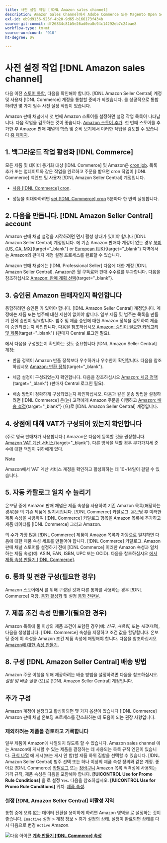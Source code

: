 ```yaml
---
title: 사전 설정 작업 [!DNL Amazon sales channel]
description: Amazon Sales Channel에서 Adobe Commerce 또는 Magento Open Source 저장소를 통합하기 전에 완료해야 하는 필수 작업을 검토하십시오.
exl-id: eb9d9136-925f-4b20-9d65-b166173f434b
source-git-commit: df26834c81b5e26ad0ea8c94c14292eb7c24bae8
workflow-type: tm+mt
source-wordcount: '910'
ht-degree: 0%

---
```


# 사전 설정 작업 [!DNL Amazon sales channel]

다음 이전 [스토어 통합](./store-integration.md), 다음을 확인해야 합니다. [!DNL Amazon Seller Central] 계정 및 사용자 [!DNL Commerce] 계정을 통합할 준비가 되었습니다. 를 성공적으로 통합하려면 몇 가지 필수 사전 설정 작업이 있습니다.

Amazon 판매 채널에서 첫 번째 Amazon 스토어를 설정하면 설정 작업 목록이 나타납니다. 다음 작업을 검토하는 것이 좋습니다. [Amazon 스토어 추가](./store-integration.md). 첫 번째 스토어를 추가한 후 Amazon 판매 채널의 학습 및 준비 보기에서 이러한 작업을 검토할 수 있습니다 [홈 페이지](./amazon-sales-channel-home.md).

## 1. 백그라운드 작업 활성화 [!DNL Commerce]

모든 제품 및 데이터 동기화 대상 [!DNL Commerce] 및 Amazon은 [cron job](https://experienceleague.adobe.com/docs/commerce-admin/systems/tools/cron.html). 목록 추가 또는 업데이트와 같은 작업을 완료하고 주문을 받으면 cron 작업이 [!DNL Commerce] 백엔드 및 사용자 [!DNL Amazon Seller Central] 계정입니다.

- [사용 [!DNL Commerce] cron](https://experienceleague.adobe.com/docs/commerce-admin/systems/tools/cron.html).

- 성능을 최대화하려면 [set [!DNL Commerce] cron](https://experienceleague.adobe.com/docs/commerce-admin/config/advanced/system.html) 5분마다 한 번씩 실행합니다.

## 2. 다음을 만듭니다. [!DNL Amazon Seller Central] account

Amazon 판매 채널 설정을 시작하려면 먼저 활성 상태가 있어야 합니다 [!DNL Amazon Seller Central] 계정입니다. 에 기존 Amazon 판매자 계정이 없는 경우 [북미 (US, CA, MX)](https://sell.amazon.com/){target="_blank"} or [European (UK)](https://sell.amazon.co.uk/sell-online/beginners-guide){target="_blank"} 지역에서는 Amazon의 판매자 계정 설정 프로세스를 완료할 수 있습니다.

Amazon 판매 채널에는 [!DNL Professional Seller] 다음에 대한 계정 [!DNL Amazon Seller Central]. Amazon은 월 구독료와 판매 수수료를 부과합니다. 다음을 참조하십시오 [Amazon: 판매 계획 선택](https://sell.amazon.com/pricing.html){target="_blank"}.

## 3. 승인된 Amazon 판매자인지 확인합니다

통합하려면 승인된 가 있어야 합니다. [!DNL Amazon Seller Central] 계정입니다. 계정에는 제품 또는 범주에 대한 제한이 없어야 합니다. 일부 제품 및 범주는 목록을 만들기 전에 승인이 필요합니다. 범주 및 제품 승인에 대한 Amazon 정책을 검토하여 제품이 승인되었는지 확인합니다. 다음을 참조하십시오 [Amazon: 승인이 필요한 카테고리 및 제품](https://sellercentral.amazon.com/gp/help/200333160){target="_blank"} (판매자 Central 로그인 필요).

에서 다음을 구성했는지 확인하는 것도 중요합니다 [!DNL Amazon Seller Central] 계정:

- 반품 정책이 Amazon 반품 정책보다 우수하거나 우수한지 확인합니다. 다음을 참조하십시오 [Amazon: 반환 정책](https://www.amazon.com/gp/help/customer/display.html){target="_blank"}.

- 세금 설정이 구성되었는지 확인합니다. 다음을 참조하십시오 [Amazon: 세금 정책](https://sellercentral.amazon.com/gp/help/external/help.html){target="_blank"} (판매자 Central 로그인 필요).

- 배송 방법이 정확하게 구성되었는지 확인하십시오. 다음과 같은 운송 방법을 설정하려면 [!DNL Commerce] 은(는) 고객에게 Amazon 주문을 이행하고 [Amazon: 배송 설정](https://sellercentral.amazon.com/sbr/ref=xx_shipset_dnav_xx#shipping_templates){target="_blank"} (으)로 [!DNL Amazon Seller Central] 계정입니다.

## 4. 상점에 대해 VAT가 구성되어 있는지 확인합니다

(주로 영국 판매자가 사용합니다.) Amazon은 다음에 등록할 것을 권장합니다. [Amazon VAT 계산 서비스](https://sell.amazon.co.uk/learn/vat-resources#vat-services-on-amazon){target="_blank"}. 다른 방식을 택할 경우 부가가치세 준수에 대한 책임이 귀하에게 있다.

>[!NOTE]
>
>Amazon에서 VAT 계산 서비스 계정을 확인하고 활성화하는 데 10~14일이 걸릴 수 있습니다.

## 5. 자동 카탈로그 일치 수 늘리기

온보딩 중에 Amazon 판매 채널은 제품 속성을 사용하여 기존 Amazon 목록(해당하는 경우)을 의 기존 제품에 일치시킵니다. [!DNL Commerce] 카탈로그. 온보딩 후 이러한 제품 속성을 사용하여 [!DNL Commerce] 카탈로그 항목을 Amazon 목록에 추가하고 제품 데이터를 [!DNL Commerce] 그리고 Amazon.

의 수가 가장 많음 [!DNL Commerce] 제품이 Amazon 목록과 자동으로 일치하면 다음에 대한 제품 속성 세트를 만들어야 합니다. [!DNL Commerce] 카탈로그. Amazon 판매 채널 스토어를 설정하기 전에 [!DNL Commerce] 이러한 Amazon 속성과 일치하는 제품 속성(예: ASIN, EAN, ISBN, UPC 또는 GCID). 다음을 참조하십시오 [에서 제품 속성 만들기 [!DNL Commerce]](./ob-creating-magento-attributes.md).

## 6. 통화 및 전환 구성(필요한 경우)

Amazon 스토어에서 를 위해 구성된 것과 다른 통화를 사용하는 경우 [!DNL Commerce] 저장, [통화 활성화](https://experienceleague.adobe.com/docs/commerce-admin/config/general/currency-setup.html) 및 설정 [통화 전환율](https://experienceleague.adobe.com/docs/commerce-admin/stores-sales/site-store/currency/currency-update.html).

## 7. 제품 조건 속성 만들기(필요한 경우)

Amazon 목록에 둘 이상의 제품 조건이 포함된 경우(예: _신규_, _사용됨_, 또는 _새것처럼_), 다음을 생성합니다. [!DNL Commerce] 속성을 지정하고 조건 값을 할당합니다. 온보딩 중에 이 속성을 Amazon 조건 제품 속성에 매핑해야 합니다. 다음을 참조하십시오 [Amazon에 대한 속성 만들기](./ob-creating-magento-attributes.md).

## 8. 구성 [!DNL Amazon Seller Central] 배송 방법

Amazon 주문 이행을 위해 제공하려는 배송 방법을 설정하려면 다음을 참조하십시오. _설정 및 배송 설정_ (으)로 [!DNL Amazon Seller Central] 계정입니다.

## 추가 구성

Amazon 계정이 설정되고 활성화되면 몇 가지 옵션이 있습니다 [!DNL Commerce] Amazon 판매 채널 온보딩 프로세스를 간소화하는 데 도움이 되는 권장 사항입니다.

### 제외하려는 제품을 검토하고 기록합니다

일부 제품이 Amazon에 나열되지 않도록 할 수 있습니다. Amazon sales channel 에는 Amazon에 게시할 수 있는 제품을 결정하는 데 사용되는 목록 규칙 엔진이 있습니다. [규칙 나열](./listing-rules.md) 에 게시(또는 게시 안 함)할 제품 하위 집합을 선택할 수 있습니다. [!DNL Amazon Seller Central] 범주 선택 또는 하나 이상의 제품 속성 정의와 같은 계정. 좋아요 [!DNL Commerce] [카탈로그](https://experienceleague.adobe.com/docs/commerce-admin/marketing/promotions/catalog-rules/price-rules-catalog.html) 또는 [장바구니](https://experienceleague.adobe.com/docs/commerce-admin/marketing/promotions/cart-rules/price-rules-cart.html) Amazon 목록 적격성에 사용되는 가격 규칙, 제품 속성은 다음을 포함해야 합니다. **[!UICONTROL Use for Promo Rule Conditions]** 을 로 설정 `Yes`. 다음을 참조하십시오. **[!UICONTROL Use for Promo Rule Conditions]** 위치: [제품 속성](https://experienceleague.adobe.com/docs/commerce-admin/catalog/product-attributes/product-attributes.html).

### 설정 [!DNL Amazon Seller Central] 비활성 지역

통합 중에 오류 없는 데이터 전환을 용이하게 하려면 Amazon 영역을 로 설정하는 것이 좋습니다. `Inactive` 설정 > 계정 정보 > 휴가 설정의 상태. 설정이 완료되면 상태를 다시 다음으로 변경 `Active` Amazon.

![다음 아이콘](assets/btn-next.png) [**계속 만들기 [!DNL Commerce] 속성**](./ob-creating-magento-attributes.md)
